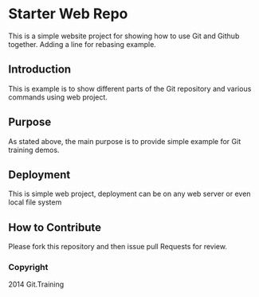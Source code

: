 # Starter Web Repo

This is a simple website project for showing how to use Git and Github together. Adding a line for rebasing example.

## Introduction

This is example is to show different parts of the Git repository and various commands using web project.

## Purpose

As stated above, the main purpose is to provide simple example for Git training demos.

## Deployment

This is simple web project, deployment can be on any web server or even local file system

## How to Contribute

 Please fork this repository and then issue pull Requests for review.

### Copyright

2014 Git.Training